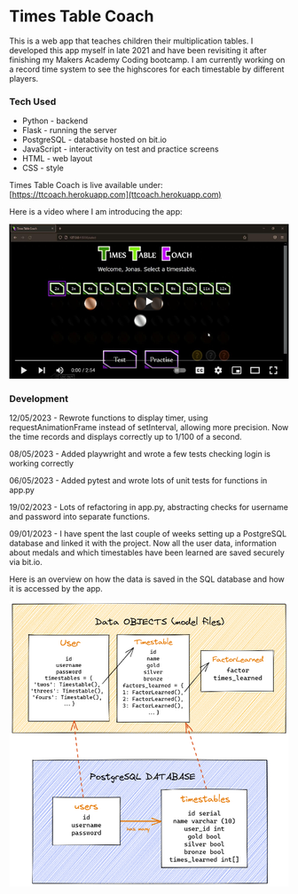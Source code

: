 # Times Table Coach

This is a web app that teaches children their multiplication tables.
I developed this app myself in late 2021 and have been revisiting it after finishing my Makers Academy Coding bootcamp.
I am currently working on a record time system to see the highscores for each timestable by different players.

### Tech Used

- Python - backend
- Flask - running the server
- PostgreSQL - database hosted on bit.io
- JavaScript - interactivity on test and practice screens
- HTML - web layout
- CSS - style

Times Table Coach is live available under:  
[https://ttcoach.herokuapp.com](ttcoach.herokuapp.com)

Here is a video where I am introducing the app:   

[![some text](./static/images/video_screenshot.png)](https://youtu.be/Sw7LIZK6b_Y)


### Development

12/05/2023 - Rewrote functions to display timer, using requestAnimationFrame instead of setInterval, allowing more precision. Now the time records and displays correctly up to 1/100 of a second.

08/05/2023 - Added playwright and wrote a few tests checking login is working correctly

06/05/2023 - Added pytest and wrote lots of unit tests for functions in app.py

19/02/2023 - Lots of refactoring in app.py, abstracting checks for username and password into separate functions.

09/01/2023 - I have spent the last couple of weeks setting up a PostgreSQL database and linked it with the project. Now all the user data, information about medals and which timestables have been learned are saved securely via bit.io.  

Here is an overview on how the data is saved in the SQL database and how it is accessed by the app.  

![database overview](./static/images/ttcoach_database.png)


